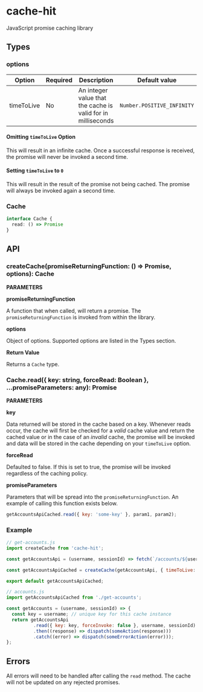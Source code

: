 # cache-hit

JavaScript promise caching library

## Types

### options

| Option     |Required| Description                                                  | Default value              |
|------------|--------|--------------------------------------------------------------|----------------------------|
| timeToLive |  No    | An integer value that the cache is valid for in milliseconds | `Number.POSITIVE_INFINITY` |

#### Omitting `timeToLive` Option

This will result in an infinite cache. Once a successful response is received, the promise will never be invoked a second time.

#### Setting `timeToLive` to `0`

This will result in the result of the promise not being cached. The promise will always be invoked again a second time.

### Cache

```ts
interface Cache {
  read: () => Promise
}
```

## API

### createCache(promiseReturningFunction: () => Promise, options): Cache

**PARAMETERS**

**promiseReturningFunction**

A function that when called, will return a promise. The `promiseReturningFunction` is invoked from within the library.

**options**

Object of options. Supported options are listed in the Types section.

**Return Value**

Returns a `Cache` type.

### Cache.read({ key: string, forceRead: Boolean }, ...promiseParameters: any): Promise

**PARAMETERS**

**key**

Data returned will be stored in the cache based on a key. Whenever reads occur, the cache will first be checked for a _valid_ cache value and return the cached value or in the case of an _invalid_ cache, the promise will be invoked and data will be stored in the cache depending on your `timeToLive` option.

**forceRead**

Defaulted to false. If this is set to true, the promise will be invoked regardless of the caching policy.

**promiseParameters**

Parameters that will be spread into the `promiseReturningFunction`. An example of calling this function exists below.
```js
getAccountsApiCached.read({ key: 'some-key' }, param1, param2);
```

### Example
```js
// get-accounts.js
import createCache from 'cache-hit';

const getAccountsApi = (username, sessionId) => fetch(`/accounts/${username}`, { headers: { sessionId });

const getAccountsApiCached = createCache(getAccountsApi, { timeToLive: 15000 }); // timeToLive in milliseconds

export default getAccountsApiCached;
```

```js
// accounts.js
import getAccountsApiCached from './get-accounts';

const getAccounts = (username, sessionId) => {
  const key = username; // unique key for this cache instance
  return getAccountsApi
          .read({ key: key, forceInvoke: false }, username, sessionId)
          .then((response) => dispatch(someAction(response)))
          .catch((error) => dispatch(someErrorAction(error)));
};
```

## Errors
All errors will need to be handled after calling the `read` method. The cache will not be updated on any rejected promises.
